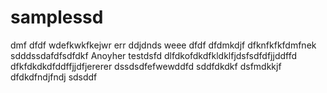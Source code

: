 # samplessd
dmf
dfdf
wdefkwkfkejwr
err
ddjdnds
weee
dfdf
dfdmkdjf
dfknfkfkfdmfnek
sdddssdafdfsdfdkf
Anoyher testdsfd
dlfdkofdkdfkldklfjdsfsdfdfjjddffd
dfkfdkdkdfddffjjdfjererer
dssdsdfefwewddfd
sddfdkdkf
dsfmdkkjf
dfdkdfndjfndj
sdsddf
